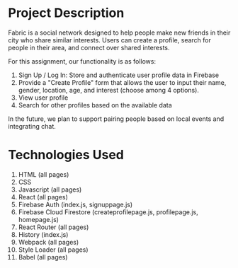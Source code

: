 # Project Description
Fabric is a social network designed to help people make new friends in their city who share similar interests. Users can create a profile, search for people in their area, and connect over shared interests.

For this assignment, our functionality is as follows:

1. Sign Up / Log In: Store and authenticate user profile data in Firebase
2. Provide a "Create Profile" form that allows the user to input their name, gender, location, age, and interest (choose among 4 options).
3. View user profile
4. Search for other profiles based on the available data

In the future, we plan to support pairing people based on local events and integrating chat.

# Technologies Used
1. HTML (all pages)
2. CSS
3. Javascript (all pages)
4. React (all pages)
5. Firebase Auth (index.js, signuppage.js)
6. Firebase Cloud Firestore (createprofilepage.js, profilepage.js, homepage.js)
7. React Router (all pages)
8. History (index.js)
9. Webpack (all pages)
10. Style Loader (all pages)
11. Babel (all pages)
